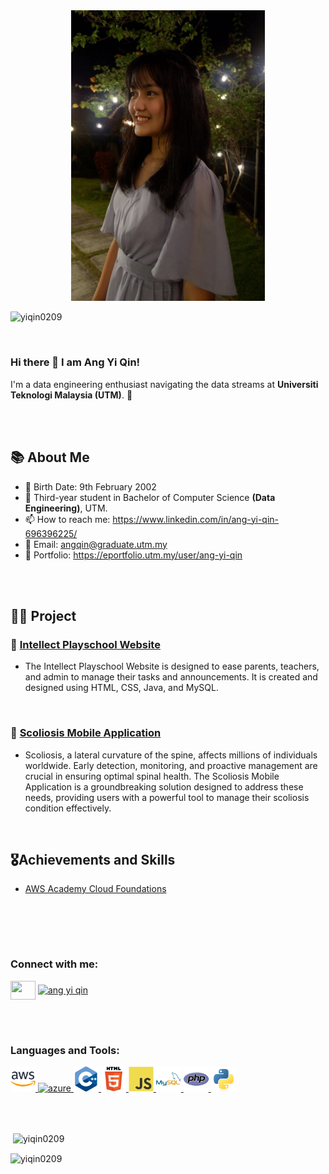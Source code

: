 <div align="center">
  <img src="image.jpeg" alt="yiqin" width="310px" >
</div> 
 <p align="left"> <img src="https://komarev.com/ghpvc/?username=yiqin0209&label=Profile%20views&color=0e75b6&style=flat" alt="yiqin0209" /> </p>
 <br>
 
### Hi there 👋 I am Ang Yi Qin!

I'm a data engineering enthusiast navigating the data streams at **Universiti Teknologi Malaysia (UTM)**. 🚀

<br></br>

## 📚 About Me
- 💬 Birth Date: 9th February 2002
- 🌱 Third-year student in Bachelor of Computer Science **(Data Engineering)**, UTM.
- 📫 How to reach me: https://www.linkedin.com/in/ang-yi-qin-696396225/
- 🤝 Email: angqin@graduate.utm.my
- 🌱 Portfolio: https://eportfolio.utm.my/user/ang-yi-qin

<br></br>

## 👨‍💻 Project

### 🏫 [Intellect Playschool Website](https://intellectplayschooljb.000webhostapp.com/IntellectPlayschool2/)

-  The Intellect Playschool Website is designed to ease parents, teachers, and admin to manage their tasks and announcements. It is created and designed using HTML, CSS, Java, and MySQL.

<br>

### 🏫 [Scoliosis Mobile Application](https://www.youtube.com/watch?v=a3k0dmp5k98) 

-  Scoliosis, a lateral curvature of the spine, affects millions of individuals worldwide. Early detection, monitoring, and proactive management are crucial in ensuring optimal spinal health. The Scoliosis Mobile Application is a groundbreaking solution designed to address these needs, providing users with a powerful tool to manage their scoliosis condition effectively.

<br>

## 🎖️Achievements and Skills
-  [AWS Academy Cloud Foundations](https://www.credly.com/badges/08c52db7-d979-4268-9582-42fd0b701463/print)

<br>

  
<br> </br>
<h3 align="left">Connect with me:</h3>
<p align="left">
<a href="https://www.linkedin.com/in/ang-yi-qin-696396225/" target="blank"><img align="center" src="https://raw.githubusercontent.com/rahuldkjain/github-profile-readme-generator/master/src/images/icons/Social/linked-in-alt.svg" height="30" width="40" /></a>
<a href="https://www.youtube.com/channel/UCLJUvn0ND8ZxoYbVySJVGyw" target="blank"><img align="center" src="https://raw.githubusercontent.com/rahuldkjain/github-profile-readme-generator/master/src/images/icons/Social/youtube.svg" alt="ang yi qin" height="30" width="40" /></a> 
</p>
<br> </br>
<h3 align="left">Languages and Tools:</h3>
<p align="left"> <a href="https://aws.amazon.com" target="_blank" rel="noreferrer"> <img src="https://raw.githubusercontent.com/devicons/devicon/master/icons/amazonwebservices/amazonwebservices-original-wordmark.svg" alt="aws" width="40" height="40"/> </a> <a href="https://azure.microsoft.com/en-in/" target="_blank" rel="noreferrer"> <img src="https://www.vectorlogo.zone/logos/microsoft_azure/microsoft_azure-icon.svg" alt="azure" width="40" height="40"/> </a> <a href="https://www.w3schools.com/cpp/" target="_blank" rel="noreferrer"> <img src="https://raw.githubusercontent.com/devicons/devicon/master/icons/cplusplus/cplusplus-original.svg" alt="cplusplus" width="40" height="40"/> </a> <a href="https://www.w3.org/html/" target="_blank" rel="noreferrer"> <img src="https://raw.githubusercontent.com/devicons/devicon/master/icons/html5/html5-original-wordmark.svg" alt="html5" width="40" height="40"/> </a> <a href="https://developer.mozilla.org/en-US/docs/Web/JavaScript" target="_blank" rel="noreferrer"> <img src="https://raw.githubusercontent.com/devicons/devicon/master/icons/javascript/javascript-original.svg" alt="javascript" width="40" height="40"/> </a> <a href="https://www.mysql.com/" target="_blank" rel="noreferrer"> <img src="https://raw.githubusercontent.com/devicons/devicon/master/icons/mysql/mysql-original-wordmark.svg" alt="mysql" width="40" height="40"/> </a> <a href="https://www.php.net" target="_blank" rel="noreferrer"> <img src="https://raw.githubusercontent.com/devicons/devicon/master/icons/php/php-original.svg" alt="php" width="40" height="40"/> </a> <a href="https://www.python.org" target="_blank" rel="noreferrer"> <img src="https://raw.githubusercontent.com/devicons/devicon/master/icons/python/python-original.svg" alt="python" width="40" height="40"/> </a> </p>

<br></br>
<p>&nbsp;<img align="center" src="https://github-readme-stats.vercel.app/api?username=yiqin0209&show_icons=true&locale=en" alt="yiqin0209" /></p>

<p><img align="center" src="https://github-readme-streak-stats.herokuapp.com/?user=yiqin0209&" alt="yiqin0209" /></p>

